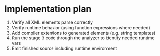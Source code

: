 # Implementation plan

1. Verify all XML elements parse correctly
2. Verify runtime behavior (using function expressions where needed)
3. Add compiler extentions to generated elements (e.g. string templates)
4. Run the stage 3 code through the analyzer to identify needed runtime vars
5. Emit finished source including runtime environment
